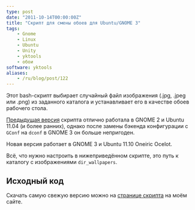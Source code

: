 ```yaml
---
type: post
date: "2011-10-14T00:00:00Z"
title: "Скрипт для смены обоев для Ubuntu/GNOME 3"
tags:
    - Gnome
    - Linux
    - Ubuntu
    - Unity
    - yktools
    - обои
software: yktools
aliases:
    - /ru/blog/post/122
---
```


Этот bash-скрипт выбирает случайный файл изображения (.jpg, .jpeg или .png) из заданного каталога и устанавливает его в качестве обоев рабочего стола.

[Предыдущая версия](0106) скрипта отлично работала в GNOME 2 и Ubuntu 11.04 (и более ранних), однако после замены бэкенда конфигурации с `GConf` на `dconf` в GNOME 3 он больше непригоден.

<!--more-->

Новая версия работает в GNOME 3 и Ubuntu 11.10 Oneiric Ocelot.

Всё, что нужно настроить в нижеприведённом скрипте, это путь к каталогу с изображениями `dir_wallpapers`.

## Исходный код

Скачать самую свежую версию можно на [странице скрипта](/software/yktools) на моём сайте.
